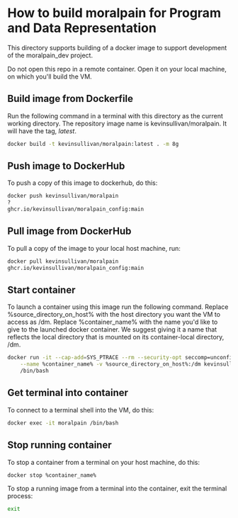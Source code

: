 # How to build moralpain for Program and Data Representation
This directory supports building of a docker image to support 
development of the moralpain_dev project.

Do not open this repo in a remote container. Open it on your local
machine, on which you'll build the VM. 

## Build image from Dockerfile

Run the following command in a terminal with this
directory as the current working directory. The
repository image name is kevinsullivan/moralpain.
It will have the tag, *latest*.

``` sh
docker build -t kevinsullivan/moralpain:latest . -m 8g
```

## Push image to DockerHub

To push a copy of this image to dockerhub, do this:

``` sh
docker push kevinsullivan/moralpain
?
ghcr.io/kevinsullivan/moralpain_config:main

```

## Pull image from DockerHub

To pull a copy of the image to your local host machine, run:

```sh
docker pull kevinsullivan/moralpain
ghcr.io/kevinsullivan/moralpain_config:main
```

## Start container

To launch a container using this image run the following command.
Replace %source_directory_on_host% with the host directory you want
the VM to access as /dm. Replace %container_name% with the name you'd
like to give to the launched docker container. We suggest giving it
a name that reflects the local directory that is mounted on its
container-local directory, /dm.

``` sh
docker run -it --cap-add=SYS_PTRACE --rm --security-opt seccomp=unconfined \
    --name %container_name% -v %source_directory_on_host%:/dm kevinsullivan/moralpain \
    /bin/bash
```

## Get terminal into container

To connect to a terminal shell into the VM, do this:

``` sh
docker exec -it moralpain /bin/bash
```

## Stop running container

To stop a container from a terminal on your host machine, do this:

``` sh
docker stop %container_name%
```

To stop a running image from a terminal into the container, exit the terminal process:

``` sh
exit
```
